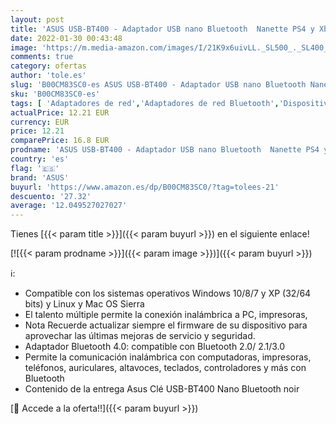 ```yaml
---
layout: post
title: 'ASUS USB-BT400 - Adaptador USB nano Bluetooth  Nanette PS4 y Xbox One en PC  Bluetooth 4.0 '
date: 2022-01-30 00:43:48
image: 'https://m.media-amazon.com/images/I/21K9x6uivLL._SL500_._SL400_.jpg'
comments: true
category: ofertas
author: 'tole.es'
slug: 'B00CM83SC0-es ASUS USB-BT400 - Adaptador USB nano Bluetooth Nanette PS4...'
sku: 'B00CM83SC0-es'
tags: [ 'Adaptadores de red','Adaptadores de red Bluetooth','Dispositivos de red','Informática','asus','ps4','xbox', ]
actualPrice: 12.21 EUR
currency: EUR
price: 12.21
comparePrice: 16.8 EUR
prodname: 'ASUS USB-BT400 - Adaptador USB nano Bluetooth  Nanette PS4 y Xbox One en PC  Bluetooth 4.0 '
country: 'es'
flag: '🇪🇸'
brand: 'ASUS'
buyurl: 'https://www.amazon.es/dp/B00CM83SC0/?tag=tolees-21'
descuento: '27.32'
average: '12.049527027027'
---
```


Tienes [{{< param title >}}]({{< param buyurl >}}) en el siguiente enlace!

[![{{< param prodname >}}]({{< param image >}})]({{< param buyurl >}})

ℹ️:

- Compatible con los sistemas operativos Windows 10/8/7 y XP (32/64 bits) y Linux y Mac OS Sierra
- El talento múltiple permite la conexión inalámbrica a PC, impresoras,
- Nota Recuerde actualizar siempre el firmware de su dispositivo para aprovechar las últimas mejoras de servicio y seguridad.
- Adaptador Bluetooth 4.0: compatible con Bluetooth 2.0/ 2.1/3.0
- Permite la comunicación inalámbrica con computadoras, impresoras, teléfonos, auriculares, altavoces, teclados, controladores y más con Bluetooth
- Contenido de la entrega Asus Clé USB-BT400 Nano Bluetooth noir

[🛒 Accede a la oferta!!]({{< param buyurl >}})
